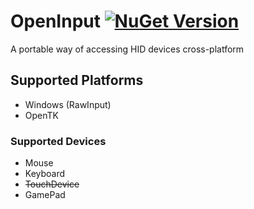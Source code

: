 # OpenInput [![NuGet Version](http://img.shields.io/nuget/v/OpenInput.svg)](https://www.nuget.org/packages/OpenInput)
A portable way of accessing HID devices cross-platform

## Supported Platforms

* Windows (RawInput)
* OpenTK

### Supported Devices

* Mouse
* Keyboard
* ~~TouchDevice~~
* GamePad
